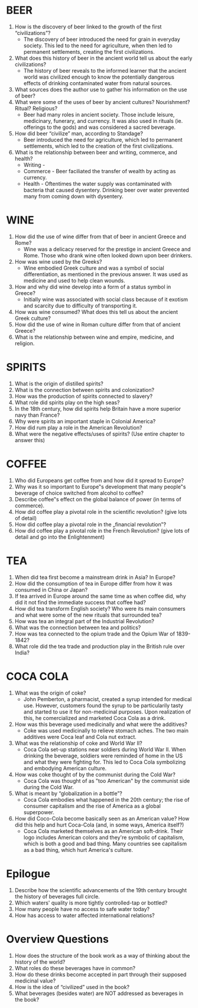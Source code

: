 # BEER 

1. How is the discovery of beer linked to the growth of the first
   “civilizations”? 
   * The discovery of beer introduced the need for grain in everyday
     society. This led to the need for agriculture, when then led to permanent
     settlements, creating the first civilizations.
2. What does this history of beer in the ancient world tell us about the early
   civilizations? 
   * The history of beer reveals to the informed learner that the ancient world
     was civilized enough to know the potentially dangerous effects of drinking
     contaminated water from natural sources.
3. What sources does the author use to gather his information on the use of
   beer? 
4. What were some of the uses of beer by ancient cultures? Nourishment? Ritual?
   Religious?
   * Beer had many roles in ancient society. Those include leisure, medicinary,
     funerary, and currency. It was also used in rituals (ie. offerings to the
     gods) and was considered a sacred beverage.
5. How did beer “civilize” man, according to Standage? 
   * Beer introduced the need for agriculture, which led to permanent
     settlements, which led to the creation of the first civilizations.
6. What is the relationship between beer and writing, commerce, and health? 
   * Writing - 
   * Commerce - Beer faciliated the transfer of wealth by acting as currency.
   * Health - Oftentimes the water supply was contaminated with bacteria that
     caused dysentery. Drinking beer over water prevented many from coming down
     with dysentery.

# WINE 

1. How did the use of wine differ from that of beer in ancient Greece and Rome? 
   * Wine was a delicacy reserved for the prestige in ancient Greece and Rome.
     Those who drank wine often looked down upon beer drinkers.
2. How was wine used by the Greeks? 
   * Wine embodied Greek culture and was a symbol of social differentiation, as
     mentioned in the previous answer. It was used as medicine and used to help
     clean wounds.
3. How and why did wine develop into a form of a status symbol in Greece? 
   * Initially wine was associated with social class because of it exotism and
     scarcity due to difficulty of transporting it.
4. How was wine consumed? What does this tell us about the ancient Greek
   culture? 
5. How did the use of wine in Roman culture differ from that of ancient Greece? 
6. What is the relationship between wine and empire, medicine, and religion. 

# SPIRITS 

1. What is the origin of distilled spirits? 
2. What is the connection between spirits and colonization? 
3. How was the production of spirits connected to slavery? 
4. What role did spirits play on the high seas? 
5. In the 18th century, how did spirits help Britain have a more superior navy
   than France? 
6. Why were spirits an important staple in Colonial America?
7. How did rum play a role in the American Revolution? 
8. What were the negative effects/uses of spirits? (Use entire chapter to
   answer this) 

# COFFEE 

1. Who did Europeans get coffee from and how did it spread to Europe? 
2. Why was it so important to Europe‟s development that many people‟s beverage
   of choice switched from alcohol to coffee? 
3. Describe coffee‟s effect on the global balance of power (in terms of
   commerce).
4. How did coffee play a pivotal role in the scientific revolution? (give lots
   of detail) 
5. How did coffee play a pivotal role in the „financial revolution‟? 
6. How did coffee play a pivotal role in the French Revolution? (give lots of
   detail and go into the Enlightenment) 

# TEA 

1. When did tea first become a mainstream drink in Asia? In Europe? 
2. How did the consumption of tea in Europe differ from how it was consumed in
   China or Japan? 
3. If tea arrived in Europe around the same time as when coffee did, why did it
   not find the immediate success that coffee had? 
4. How did tea transform English society? Who were its main consumers and what
   were some of the new rituals that surrounded tea? 
5. How was tea an integral part of the Industrial Revolution? 
6. What was the connection between tea and politics? 
7. How was tea connected to the opium trade and the Opium War of 1839-1842? 
8. What role did the tea trade and production play in the British rule over
   India? 

# COCA COLA 

1. What was the origin of coke?
   * John Pemberton, a pharmacist, created a syrup intended for medical use.
     However, customers found the syrup to be particularily tasty and started
     to use it for non-medicinal purposes. Upon realization of this, he
     comercialized and marketed Coca Cola as a drink.
2. How was this beverage used medicinally and what were the additives? 
   * Coke was used medicinally to relieve stomach aches. The two main additives
     were Coca leaf and Cola nut extract.
3. What was the relationship of coke and World War II? 
   * Coca Cola set-up stations near soldiers during World War II. When drinking
     the beverage, soldiers were reminded of home in the US and what they were
     fighting for. This led to Coca Cola symbolizing and embodying American
     culture.
4. How was coke thought of by the communist during the Cold War? 
   * Coca Cola was thought of as "too American" by the communist side during
     the Cold War.
5. What is meant by “globalization in a bottle”? 
   * Coca Cola embodies what happened in the 20th century; the rise of consumer
     capitalism and the rise of America as a global superpower.
6. How did Coco-Cola become basically seen as an American value? How did this
   help and hurt Coca-Cola (and, in some ways, America itself?) 
   * Coca Cola marketed themselves as an American soft-drink. Their logo
     includes American colors and they're symbolic of capitalism, which is both
     a good and bad thing. Many countries see capitalism as a bad thing, which
     hurt America's culture.

# Epilogue

1. Describe how the scientific advancements of the 19th century brought the
   history 
of beverages full circle. 
2. Which waters' quality is more tightly controlled-tap or bottled? 
3. How many people have no access to safe water today? 
4. How has access to water affected international relations?

# Overview Questions

1. How does the structure of the book work as a way of thinking about the
   history of the world? 
2. What roles do these beverages have in common? 
3. How do these drinks become accepted in part through their supposed medicinal
   value? 
4. How is the idea of “civilized” used in the book? 
5. What beverages (besides water) are NOT addressed as beverages in the book? 
